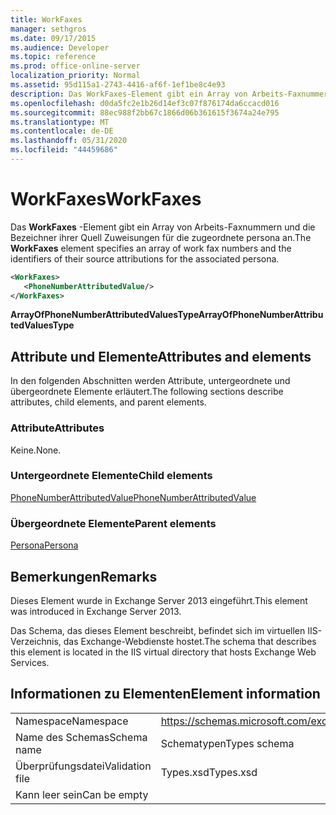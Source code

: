 ```yaml
---
title: WorkFaxes
manager: sethgros
ms.date: 09/17/2015
ms.audience: Developer
ms.topic: reference
ms.prod: office-online-server
localization_priority: Normal
ms.assetid: 95d115a1-2743-4416-af6f-1ef1be8c4e93
description: Das WorkFaxes-Element gibt ein Array von Arbeits-Faxnummern und die Bezeichner ihrer Quell Zuweisungen für die zugeordnete persona an.
ms.openlocfilehash: d0da5fc2e1b26d14ef3c07f876174da6ccacd016
ms.sourcegitcommit: 88ec988f2bb67c1866d06b361615f3674a24e795
ms.translationtype: MT
ms.contentlocale: de-DE
ms.lasthandoff: 05/31/2020
ms.locfileid: "44459686"
---
```

# <a name="workfaxes"></a><span data-ttu-id="d3515-103">WorkFaxes</span><span class="sxs-lookup"><span data-stu-id="d3515-103">WorkFaxes</span></span>

<span data-ttu-id="d3515-104">Das **WorkFaxes** -Element gibt ein Array von Arbeits-Faxnummern und die Bezeichner ihrer Quell Zuweisungen für die zugeordnete persona an.</span><span class="sxs-lookup"><span data-stu-id="d3515-104">The **WorkFaxes** element specifies an array of work fax numbers and the identifiers of their source attributions for the associated persona.</span></span> 
  
```XML
<WorkFaxes>
   <PhoneNumberAttributedValue/>
</WorkFaxes>
```

 <span data-ttu-id="d3515-105">**ArrayOfPhoneNumberAttributedValuesType**</span><span class="sxs-lookup"><span data-stu-id="d3515-105">**ArrayOfPhoneNumberAttributedValuesType**</span></span>
## <a name="attributes-and-elements"></a><span data-ttu-id="d3515-106">Attribute und Elemente</span><span class="sxs-lookup"><span data-stu-id="d3515-106">Attributes and elements</span></span>

<span data-ttu-id="d3515-107">In den folgenden Abschnitten werden Attribute, untergeordnete und übergeordnete Elemente erläutert.</span><span class="sxs-lookup"><span data-stu-id="d3515-107">The following sections describe attributes, child elements, and parent elements.</span></span>
  
### <a name="attributes"></a><span data-ttu-id="d3515-108">Attribute</span><span class="sxs-lookup"><span data-stu-id="d3515-108">Attributes</span></span>

<span data-ttu-id="d3515-109">Keine.</span><span class="sxs-lookup"><span data-stu-id="d3515-109">None.</span></span>
  
### <a name="child-elements"></a><span data-ttu-id="d3515-110">Untergeordnete Elemente</span><span class="sxs-lookup"><span data-stu-id="d3515-110">Child elements</span></span>

[<span data-ttu-id="d3515-111">PhoneNumberAttributedValue</span><span class="sxs-lookup"><span data-stu-id="d3515-111">PhoneNumberAttributedValue</span></span>](phonenumberattributedvalue.md)
  
### <a name="parent-elements"></a><span data-ttu-id="d3515-112">Übergeordnete Elemente</span><span class="sxs-lookup"><span data-stu-id="d3515-112">Parent elements</span></span>

[<span data-ttu-id="d3515-113">Persona</span><span class="sxs-lookup"><span data-stu-id="d3515-113">Persona</span></span>](persona.md)
  
## <a name="remarks"></a><span data-ttu-id="d3515-114">Bemerkungen</span><span class="sxs-lookup"><span data-stu-id="d3515-114">Remarks</span></span>

<span data-ttu-id="d3515-115">Dieses Element wurde in Exchange Server 2013 eingeführt.</span><span class="sxs-lookup"><span data-stu-id="d3515-115">This element was introduced in Exchange Server 2013.</span></span>
  
<span data-ttu-id="d3515-116">Das Schema, das dieses Element beschreibt, befindet sich im virtuellen IIS-Verzeichnis, das Exchange-Webdienste hostet.</span><span class="sxs-lookup"><span data-stu-id="d3515-116">The schema that describes this element is located in the IIS virtual directory that hosts Exchange Web Services.</span></span>
  
## <a name="element-information"></a><span data-ttu-id="d3515-117">Informationen zu Elementen</span><span class="sxs-lookup"><span data-stu-id="d3515-117">Element information</span></span>

|||
|:-----|:-----|
|<span data-ttu-id="d3515-118">Namespace</span><span class="sxs-lookup"><span data-stu-id="d3515-118">Namespace</span></span>  <br/> |https://schemas.microsoft.com/exchange/services/2006/types  <br/> |
|<span data-ttu-id="d3515-119">Name des Schemas</span><span class="sxs-lookup"><span data-stu-id="d3515-119">Schema name</span></span>  <br/> |<span data-ttu-id="d3515-120">Schematypen</span><span class="sxs-lookup"><span data-stu-id="d3515-120">Types schema</span></span>  <br/> |
|<span data-ttu-id="d3515-121">Überprüfungsdatei</span><span class="sxs-lookup"><span data-stu-id="d3515-121">Validation file</span></span>  <br/> |<span data-ttu-id="d3515-122">Types.xsd</span><span class="sxs-lookup"><span data-stu-id="d3515-122">Types.xsd</span></span>  <br/> |
|<span data-ttu-id="d3515-123">Kann leer sein</span><span class="sxs-lookup"><span data-stu-id="d3515-123">Can be empty</span></span>  <br/> ||
   

